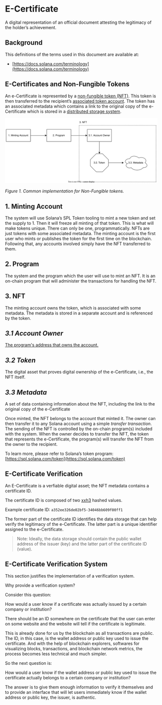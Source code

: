 # E-Certificate

A digital representation of an official document attesting the legitimacy of the holder’s achievement.

## Background

This definitions of the terms used in this document are available at:

- [https://docs.solana.com/terminology](https://docs.solana.com/terminology)

## E-Certificates and Non-Fungible Tokens

An e-Certificate is represented by a [non-fungible token (NFT)](https://en.wikipedia.org/wiki/Non-fungible_token). This token is then transferred to the recipient’s [associated token account](https://spl.solana.com/associated-token-account). The token has an associated metadata which contains a link to the original copy of the e-Certificate which is stored in a [distributed storage system](https://docs.metaplex.com/guides/storage-overview).

![figure-1](figure-1.svg)

*Figure 1. Common implementation for Non-Fungible tokens.*

## 1. Minting Account

The system will use Solana’s SPL Token tooling to mint a new token and set the supply to 1. Then it will freeze all minting of that token. This is what will make tokens unique. There can only be one, programmatically. NFTs are just tokens with some associated metadata. The minting account is the first user who mints or publishes the token for the first time on the blockchain. Following that, any accounts involved simply have the NFT transferred to them.

## 2. Program

The system and the program which the user will use to mint an NFT. It is an on-chain program that will
administer the transactions for handling the NFT.

## 3. NFT

The minting account owns the token, which is associated with some metadata. The metadata is stored
in a separate account and is referenced by the token.

## *3.1 Account Owner*

[The program's address that owns the account.](https://docs.solana.com/terminology#account-owner)

## *3.2 Token*

The digital asset that proves digital ownership of the e-Certificate, i.e., the NFT itself.

## *3.3 Metadata*

A set of data containing information about the NFT, including the link to the original copy of the e-Certificate

Once minted, the NFT belongs to the account that minted it. The owner can then transfer it to any Solana account using a simple *transfer transaction*. The sending of the NFT is controlled by the on-chain program(s) included with the system. When the owner decides to transfer the NFT, the token that represents the e-Certificate, the program(s) will transfer the NFT from the owner to the recipient.

To learn more, please refer to Solana’s token program: [https://spl.solana.com/token](https://spl.solana.com/token)

## E-Certificate Verification

An E-Certificate is a verfiable digital asset; the NFT metadata contains a certificate ID.

The certificate ID is composed of two [xxh3](http://cyan4973.github.io/xxHash/) hashed values.

Example certificate ID: `a352ee326de02bf5-34046bb609f00ff1`

The former part of the certificate ID identifies the data storage that can help verify the legitimacy of the e-Certificate. The latter part is a unique identifier assigned to the e-Certificate.

> Note: Ideally, the data storage should contain the public wallet address of the issuer (key) and the latter part of the certificate ID (value).

## E-Certificate Verification System

This section justifies the implementation of a verification system.

Why provide a verification system?

Consider this question:

How would a user know if a certificate was actually issued by a certain company or institution?

There should be an ID somewhere on the certificate that the user can enter on some website and the website will tell if the certificate is legitimate.

This is already done for us by the blockchain as all transactions are public. The ID, in this case, is the wallet address or public key used to issue the certificate. And with the help of blockchain explorers, softwares for visualizing blocks, transactions, and blockchain network metrics, the process becomes less technical and much simpler.

So the next question is:

How would a user know if the wallet address or public key used to issue the certificate actually belongs to a certain company or institution?

The answer is to give them enough information to verify it themselves and to provide an interface that will let users immediately know if the wallet address or public key, the issuer, is authentic.
